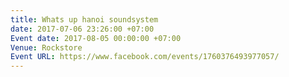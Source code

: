 ```yaml
---
title: Whats up hanoi soundsystem
date: 2017-07-06 23:26:00 +07:00
Event date: 2017-08-05 00:00:00 +07:00
Venue: Rockstore
Event URL: https://www.facebook.com/events/1760376493977057/
---
```


